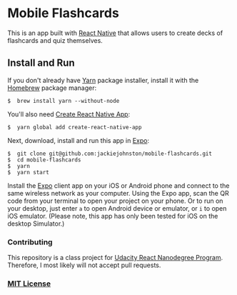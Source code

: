 # Mobile Flashcards

This is an app built with [React Native](https://facebook.github.io/react-native/) that allows users to create decks of flashcards and quiz themselves.

## Install and Run
If you don't already have [Yarn](https://yarnpkg.com/en/) package installer, install it with the [Homebrew](https://docs.brew.sh/Installation.html) package manager:

```
$  brew install yarn --without-node
```

You'll also need [Create React Native App](https://github.com/react-community/create-react-native-app):
```
$  yarn global add create-react-native-app
```

Next, download, install and run this app in [Expo](https://expo.io):

```
$  git clone git@github.com:jackiejohnston/mobile-flashcards.git
$  cd mobile-flashcards
$  yarn
$  yarn start
```

Install the [Expo](https://expo.io/) client app on your iOS or Android phone and connect to the same wireless network as your computer. Using the Expo app, scan the QR code from your terminal to open your project on your phone. Or to run on your desktop, just enter `a` to open Android device or emulator, or `i` to open iOS emulator. (Please note, this app has only been tested for iOS on the desktop Simulator.)

### Contributing

This repository is a class project for [Udacity React Nanodegree Program](https://www.udacity.com/course/react-nanodegree--nd019). Therefore, I most likely will not accept pull requests.

### [MIT License](https://github.com/jackiejohnston/mobile-flashcards/blob/master/LICENSE)
